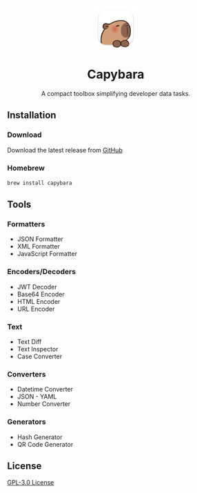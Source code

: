 <div align="center">
  <img src="https://raw.githubusercontent.com/ttsalpha/capybara-landing/refs/heads/master/public/app-icon.png" alt="Capybara Icon" width="100" height="100">
  
  # Capybara
  
  A compact toolbox simplifying developer data tasks.
</div>

## Installation

### Download

Download the latest release from [GitHub](https://github.com/ttsalpha/Capybara/releases)

### Homebrew

```bash
brew install capybara
```

## Tools

### Formatters

- JSON Formatter
- XML Formatter
- JavaScript Formatter

### Encoders/Decoders

- JWT Decoder
- Base64 Encoder
- HTML Encoder
- URL Encoder

### Text

- Text Diff
- Text Inspector
- Case Converter

### Converters

- Datetime Converter
- JSON - YAML
- Number Converter

### Generators

- Hash Generator
- QR Code Generator

## License

[GPL-3.0 License](https://github.com/ttsalpha/capybara-landing/blob/master/LICENSE)
